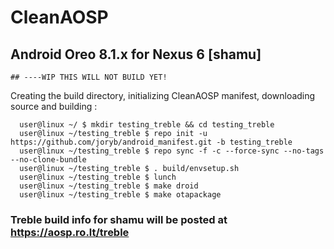 # CleanAOSP 
  ## Android Oreo 8.1.x for Nexus 6 [shamu] 
    ## ----WIP THIS WILL NOT BUILD YET!
Creating the build directory, initializing CleanAOSP manifest, downloading source and building :

      user@linux ~/ $ mkdir testing_treble && cd testing_treble                      
      user@linux ~/testing_treble $ repo init -u https://github.com/joryb/android_manifest.git -b testing_treble
      user@linux ~/testing_treble $ repo sync -f -c --force-sync --no-tags --no-clone-bundle
      user@linux ~/testing_treble $ . build/envsetup.sh
      user@linux ~/testing_treble $ lunch
      user@linux ~/testing_treble $ make droid
      user@linux ~/testing_treble $ make otapackage
      
### Treble build info for shamu will be posted at https://aosp.ro.lt/treble
